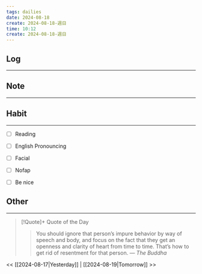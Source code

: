 ```yaml
---
tags: dailies  
date: 2024-08-18
create: 2024-08-18-週日
time: 10:12
create: 2024-08-18-週日
---
```


## Log
---


## Note
---


## Habit
---
- [ ] Reading
- [ ] English Pronouncing
- [ ] Facial
- [ ] Nofap
- [ ] Be nice


## Other
---

> [!Quote]+ Quote of the Day
> > You should ignore that person’s impure behavior by way of speech and body, and focus on the fact that they get an openness and clarity of heart from time to time. That’s how to get rid of resentment for that person.
> — <cite>The Buddha</cite>

<< [[2024-08-17|Yesterday]] | [[2024-08-19|Tomorrow]] >>